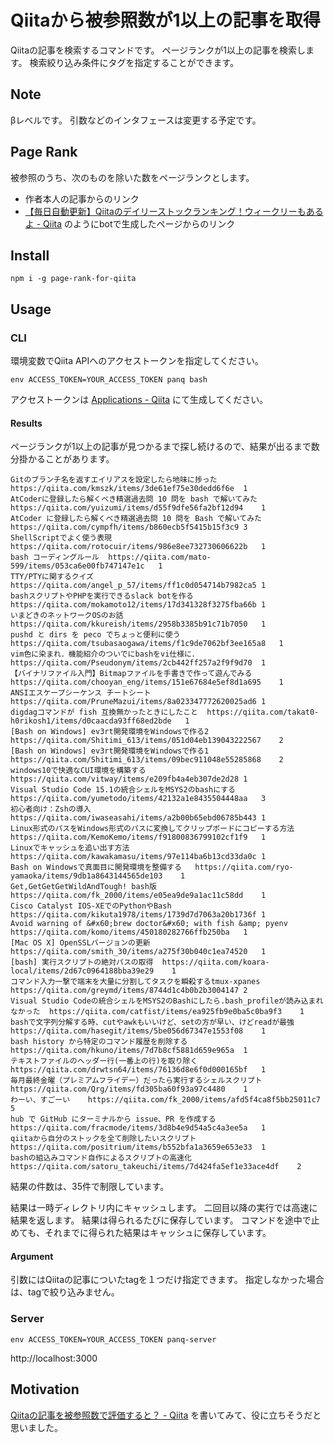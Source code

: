 # Qiitaから被参照数が1以上の記事を取得

Qiitaの記事を検索するコマンドです。
ページランクが1以上の記事を検索します。
検索絞り込み条件にタグを指定することができます。

## Note

βレベルです。
引数などのインタフェースは変更する予定です。

## Page Rank
被参照のうち、次のものを除いた数をページランクとします。

* 作者本人の記事からのリンク
* [【毎日自動更新】Qiitaのデイリーストックランキング！ウィークリーもあるよ - Qiita](https://qiita.com/takeharu/items/bb154a4bc198fb102ff3) のようにbotで生成したページからのリンク



## Install

```
npm i -g page-rank-for-qiita
```

## Usage
### CLI

環境変数でQiita APIへのアクセストークンを指定してください。

```
env ACCESS_TOKEN=YOUR_ACCESS_TOKEN panq bash
```

アクセストークンは [Applications - Qiita](https://qiita.com/settings/applications) にて生成してください。

#### Results

ページランクが1以上の記事が見つかるまで探し続けるので、結果が出るまで数分掛かることがあります。

```
Gitのブランチ名を返すエイリアスを設定したら地味に捗った	https://qiita.com/kmszk/items/3de61ef75e30dedd6f6e	1
AtCoderに登録したら解くべき精選過去問 10 問を bash で解いてみた	https://qiita.com/yuizumi/items/d55f9dfe56fa2bf12d94	1
AtCoder に登録したら解くべき精選過去問 10 問を Bash で解いてみた	https://qiita.com/cympfh/items/b860ecb5f5415b15f3c9	3
ShellScriptでよく使う表現	https://qiita.com/rotocuir/items/986e8ee732730606622b	1
bash コーディングルール	https://qiita.com/mato-599/items/053ca6e00fb747147e1c	1
TTY/PTYに関するクイズ	https://qiita.com/angel_p_57/items/ff1c0d054714b7982ca5	1
bashスクリプトやPHPを実行できるslack botを作る	https://qiita.com/mokamoto12/items/17d341328f3275fba66b	1
いまどきのネットワークOSのお話	https://qiita.com/kkureish/items/2958b3385b91c71b7050	1
pushd と dirs を peco でちょっと便利に使う	https://qiita.com/tsubasaogawa/items/f1c9de7062bf3ee165a8	1
vim色に染まれ．機能紹介のついでにbashをvi仕様に．	https://qiita.com/Pseudonym/items/2cb442ff257a2f9f9d70	1
【バイナリファイル入門】Bitmapファイルを手書きで作って遊んでみる	https://qiita.com/chooyan_eng/items/151e67684e5ef8d1a695	1
ANSIエスケープシーケンス チートシート	https://qiita.com/PruneMazui/items/8a023347772620025ad6	1
digdagコマンドが fish 互換無かったときにしたこと	https://qiita.com/takat0-h0rikosh1/items/d0caacda93ff68ed2bde	1
[Bash on Windows] ev3rt開発環境をWindowsで作る2	https://qiita.com/Shitimi_613/items/051d04eb139043222567	2
[Bash on Windows] ev3rt開発環境をWindowsで作る1	https://qiita.com/Shitimi_613/items/09bec911048e55285868	2
windows10で快適なCUI環境を構築する	https://qiita.com/vitway/items/e209fb4a4eb307de2d28	1
Visual Studio Code 15.1の統合シェルをMSYS2のbashにする	https://qiita.com/yumetodo/items/42132a1e8435504448aa	3
初心者向け：Zshの導入	https://qiita.com/iwaseasahi/items/a2b00b65ebd06785b443	1
Linux形式のパスをWindows形式のパスに変換してクリップボードにコピーする方法	https://qiita.com/KemoKemo/items/f91800836799102cf1f9	1
Linuxでキャッシュを追い出す方法	https://qiita.com/kawakamasu/items/97e114ba6b13cd33da0c	1
Bash on Windowsで真面目に開発環境を整備する	https://qiita.com/ryo-yamaoka/items/9db1a8643144565de103	1
Get,GetGetGetWildAndTough! bash版	https://qiita.com/fk_2000/items/e05ea9de9a1ac11c58dd	1
Cisco Catalyst IOS-XEでのPythonやBash	https://qiita.com/kikuta1978/items/1739d7d7063a20b1736f	1
Avoid warning of &#x60;brew doctor&#x60; with fish &amp; pyenv	https://qiita.com/komo/items/450180282766ffb250ba	1
[Mac OS X] OpenSSLバージョンの更新	https://qiita.com/smith_30/items/a275f30b040c1ea74520	1
[bash] 実行スクリプトの絶対パスの取得	https://qiita.com/koara-local/items/2d67c0964188bba39e29	1
コマンド入力一撃で端末を大量に分割してタスクを瞬殺するtmux-xpanes	https://qiita.com/greymd/items/8744d1c4b0b2b3004147	2
Visual Studio Codeの統合シェルをMSYS2のBashにしたら.bash_profileが読み込まれなかった	https://qiita.com/catfist/items/ea925fb9e0ba5c0ba9f3	1
bashで文字列分解する時、cutやawkもいいけど、setの方が早い、けどreadが最強	https://qiita.com/hasegit/items/5be056d67347e1553f08	1
bash history から特定のコマンド履歴を削除する	https://qiita.com/hkuno/items/7d7b8cf5881d659e965a	1
テキストファイルのヘッダー行(一番上の行)を取り除く	https://qiita.com/drwtsn64/items/76136d8e6f0d000165bf	1
毎月最終金曜（プレミアムフライデー）だったら実行するシェルスクリプト	https://qiita.com/Qrg/items/fd305ba60f93a97c4480	1
わーい、すごーい	https://qiita.com/fk_2000/items/afd5f4ca8f5bb25011c7	5
hub で GitHub にターミナルから issue、PR を作成する	https://qiita.com/fracmode/items/3d8b4e9d54a5c4a3ee5a	1
qiitaから自分のストックを全て削除したいスクリプト	https://qiita.com/positrium/items/b552bfa1a3659e653e33	1
bashの組込みコマンド自作によるスクリプトの高速化	https://qiita.com/satoru_takeuchi/items/7d424fa5ef1e33ace4df	2
```

結果の件数は、35件で制限しています。

結果は一時ディレクトリ内にキャッシュします。
二回目以降の実行では高速に結果を返します。
結果は得られるたびに保存しています。
コマンドを途中で止めても、それまでに得られた結果はキャッシュに保存しています。

#### Argument

引数にはQiitaの記事についたtagを１つだけ指定できます。
指定しなかった場合は、tagで絞り込みません。

### Server

```
env ACCESS_TOKEN=YOUR_ACCESS_TOKEN panq-server
```

http://localhost:3000

## Motivation

[Qiitaの記事を被参照数で評価すると？ - Qiita](https://qiita.com/ledsun/items/1f7572eacd6ce864e0db) を書いてみて、役に立ちそうだと思いました。
